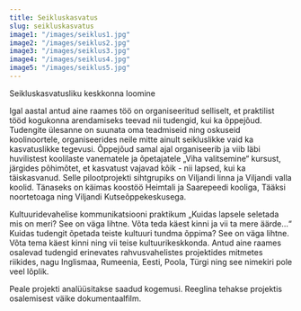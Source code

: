 ```yaml
---
title: Seikluskasvatus
slug: seikluskasvatus
image1: "/images/seiklus1.jpg"
image2: "/images/seiklus2.jpg"
image3: "/images/seiklus3.jpg"
image4: "/images/seiklus4.jpg"
image5: "/images/seiklus5.jpg"
---
```


Seikluskasvatusliku keskkonna loomine

Igal aastal antud aine raames töö on organiseeritud selliselt, et praktilist tööd kogukonna arendamiseks teevad nii tudengid, kui ka õppejõud. Tudengite ülesanne on suunata oma teadmiseid ning oskuseid koolinoortele, organiseerides neile mitte ainult seikluslikke vaid ka kasvatuslikke tegevusi. Õppejõud samal ajal organiseerib ja viib läbi huvilistest koolilaste vanematele ja õpetajatele „Viha valitsemine“ kursust, järgides põhimõtet, et kasvatust vajavad kõik - nii lapsed, kui ka täiskasvanud. Selle pilootprojekti sihtgrupiks on Viljandi linna ja Viljandi valla koolid. Tänaseks on käimas koostöö Heimtali ja Saarepeedi kooliga, Tääksi noortetoaga ning Viljandi Kutseõppekeskusega.

Kultuuridevahelise kommunikatsiooni praktikum „Kuidas lapsele seletada mis on meri? See on väga lihtne. Võta teda käest kinni ja vii ta mere äärde…“ Kuidas tudengit õpetada teiste kultuuri tundma õppima? See on
väga lihtne. Võta tema käest kinni ning vii teise kultuurikeskkonda. Antud aine raames osalevad tudengid erinevates rahvusvahelistes projektides mitmetes riikides, nagu Inglismaa, Rumeenia, Eesti, Poola, Türgi ning see nimekiri pole veel lõplik.

Peale projekti analüüsitakse saadud kogemusi. Reeglina tehakse projektis
osalemisest väike dokumentaalfilm.